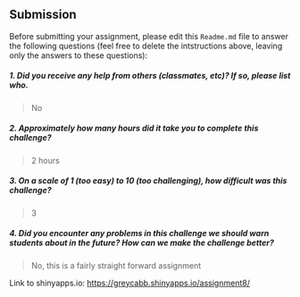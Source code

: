 Submission
----------

Before submitting your assignment, please edit this `Readme.md` file to answer the following questions (feel free to delete the intstructions above, leaving only the answers to these questions):

##### 1. Did you receive any help from others (classmates, etc)? If so, please list who.

> No

##### 2. Approximately how many hours did it take you to complete this challenge?

> 2 hours

##### 3. On a scale of 1 (too easy) to 10 (too challenging), how difficult was this challenge?

> 3

##### 4. Did you encounter any problems in this challenge we should warn students about in the future? How can we make the challenge better?

> No, this is a fairly straight forward assignment




Link to shinyapps.io:
https://greycabb.shinyapps.io/assignment8/